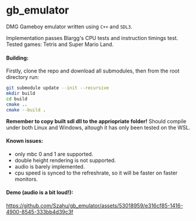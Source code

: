 # gb_emulator

DMG Gameboy emulator written using `C++` and `SDL3`.

Implementation passes Blargg's CPU tests and instruction timings test. 
Tested games: Tetris and Super Mario Land. 

#### Building:
Firstly, clone the repo and download all submodules, then from the root directory run: 
```bash
git submodule update --init --recursive
mkdir build
cd build
cmake ..
cmake --build .
```
**Remember to copy built sdl dll to the appriopriate folder!**
Should compile under both Linux and Windows, altough it has only been tested on the WSL.

#### Known issues:
- only mbc 0 and 1 are supported.
- double height rendering is not supported.
- audio is barely implemented.
- cpu speed is synced to the refreshrate, so it will be faster on faster monitors.

#### Demo (audio is a bit loud!):

https://github.com/Szahu/gb_emulator/assets/53018959/e316cf85-1416-4900-8545-333bb4d39c3f

